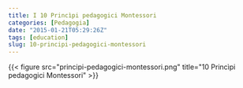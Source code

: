 ```yaml
---
title: I 10 Princìpi pedagogici Montessori
categories: [Pedagogia]
date: "2015-01-21T05:29:26Z"
tags: [education]
slug: 10-principi-pedagogici-montessori
---
```


{{< figure src="principi-pedagogici-montessori.png" title="10 Princìpi pedagogici Montessori" >}}
